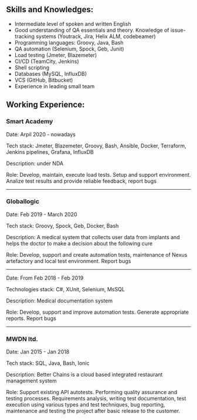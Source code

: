 ## Skills and Knowledges:
- Intermediate level of spoken and written English
- Good understanding of QA essentials and theory. Knowledge of issue-tracking systems (Youtrack, Jira, Helix ALM, codebeamer)
- Programming languages: Groovy, Java, Bash
- QA automation (Selenium, Spock, Geb, Junit)
- Load testing (Jmeter, Blazemeter)
- CI/CD (TeamCity, Jenkins)
- Shell scripting
- Databases (MySQL, InfluxDB)
- VCS (GitHub, Bitbucket)
- Experience in leading small team

## Working Experience:
### Smart Academy
  Date: Arpil 2020 - nowadays
  
  Tech stack: Jmeter, Blazemeter, Groovy, Bash, Ansible, Docker, Terraform, Jenkins pipelines, Grafana, InfluxDB
  
  Description: under NDA
  
  Role: Develop, maintain, execute load tests. Setup and support environment. Analize test results and provide reliable feedback, report bugs
  
----

### Globallogic
  Date: Feb 2019 - March 2020
  
  Tech stack: Groovy, Spock, Geb, Docker, Bash
  
  Description: A medical system that collects user data from implants and helps the doctor to make a decision about the following cure
  
  Role: Develop, support and create automation tests, maintenance of Nexus artefactory and local test environment. Report bugs
  
----

  Date: From Feb 2018 - Feb 2019
  
  Technologies stack: C#, XUnit, Selenium, MsSQL
  
  Description: Medical documentation system
  
  Role: Develop, support and improve automation tests. Generate appropriate reports. Report bugs

----

### MWDN ltd.
  Date: Jan 2015 - Jan 2018
  
  Tech stack: SQL, Java, Bash, Ionic
  
  Description: Better Chains is a cloud based integrated restaurant management system
  
  Role: Support existing API autotests. Performing quality assurance and testing processes. Requirements analysis, writing test documentation, test execution using various types and test techniques, bug reporting, maintenance and testing the project after basic release to the customer.
